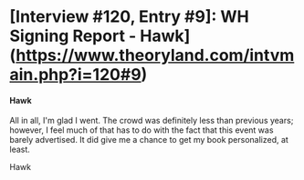 # [Interview #120, Entry #9]: WH Signing Report - Hawk](https://www.theoryland.com/intvmain.php?i=120#9)

#### Hawk

All in all, I'm glad I went. The crowd was definitely less than previous years; however, I feel much of that has to do with the fact that this event was barely advertised. It did give me a chance to get my book personalized, at least.

Hawk

